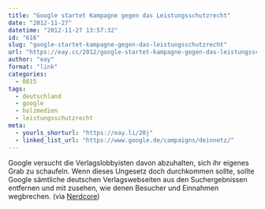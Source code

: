 ```yaml
---
title: "Google startet Kampagne gegen das Leistungsschutzrecht"
date: "2012-11-27"
datetime: "2012-11-27 13:57:32"
id: "616"
slug: "google-startet-kampagne-gegen-das-leistungsschutzrecht"
url: "https://eay.cc/2012/google-startet-kampagne-gegen-das-leistungsschutzrecht/"
author: "eay"
format: "link"
categories:
  - 0815
tags:
  - deutschland
  - google
  - holzmedien
  - leistungsschutzrecht
meta:
  - yourls_shorturl: "https://eay.li/20j"
  - linked_list_url: "https://www.google.de/campaigns/deinnetz/"
---
```


Google versucht die Verlagslobbyisten davon abzuhalten, sich ihr eigenes Grab zu schaufeln. Wenn dieses Ungesetz doch durchkommen sollte, sollte Google sämtliche deutschen Verlagswebseiten aus den Suchergebnissen entfernen und mit zusehen, wie denen Besucher und Einnahmen wegbrechen. (via [Nerdcore](http://www.crackajack.de/2012/11/27/google-vs-leistungsschutzrecht-next-round/))
